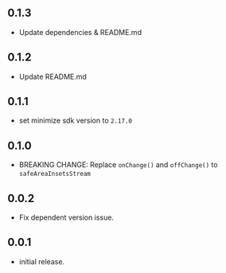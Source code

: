 ## 0.1.3

* Update dependencies & README.md
 
## 0.1.2

* Update README.md

## 0.1.1

* set minimize sdk version to `2.17.0`

## 0.1.0

* BREAKING CHANGE: Replace `onChange()` and `offChange()` to `safeAreaInsetsStream`

## 0.0.2

* Fix dependent version issue.

## 0.0.1

* initial release.
